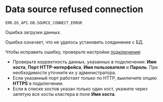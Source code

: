 # Data source refused connection

`ERR.DS_API.DB.SOURCE_CONNECT_ERROR`

Ошибка загрузки данных.

Ошибка означает, что не удалось установить соединение с БД.

Чтобы исправить ошибку, проверьте настройки [подключения](../../concepts/connection.md):

* Проверьте корректность данных, указанных в подключении: **Имя хоста**, **Порт HTTP-интерфейса**, **Имя пользователя** и **Пароль**. При необходимости уточните их у администратора.
* Если указанный порт работает только по HTTP, выключите опцию **HTTPS** в подключении.
* Если в списке хостов указан только один хост, укажите через запятую все хосты кластера в поле **Имя хоста**.